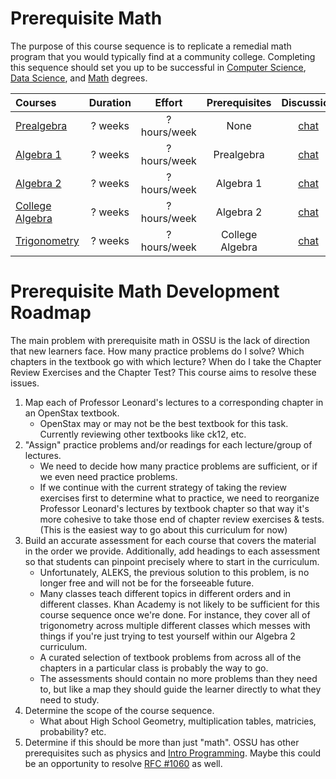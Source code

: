# Prerequisite Math
The purpose of this course sequence is to replicate a remedial math program that you would typically find at a community college. Completing this sequence should set you up to be successful in [Computer Science](https://cs.ossu.dev/), [Data Science](https://ds.ossu.dev/), and [Math](https://math.ossu.dev/) degrees.  

Courses | Duration | Effort | Prerequisites | Discussion
:-- | :--: | :--: | :--: | :--:
[Prealgebra](coursepages/prealgebra/README.md) | ? weeks | ? hours/week | None | [chat](https://discord.com/channels/744385009028431943/744971809056751687)
[Algebra 1](coursepages/algebra-1/README.md) | ? weeks | ? hours/week | Prealgebra | [chat](https://discord.com/channels/744385009028431943/744971809056751687)
[Algebra 2](coursepages/algebra-2/README.md) | ? weeks | ? hours/week | Algebra 1 | [chat](https://discord.com/channels/744385009028431943/744971809056751687)
[College Algebra](coursepages/college-algebra/README.md) | ? weeks | ? hours/week | Algebra 2 | [chat](https://discord.com/channels/744385009028431943/744971809056751687)
[Trigonometry](coursepages/trigonometry/README.md) | ? weeks | ? hours/week | College Algebra | [chat](https://discord.com/channels/744385009028431943/744971809056751687)

# Prerequisite Math Development Roadmap
The main problem with prerequisite math in OSSU is the lack of direction that new learners face. How many practice problems do I solve? Which chapters in the textbook go with which lecture? When do I take the Chapter Review Exercises and the Chapter Test? This course aims to resolve these issues.
1. Map each of Professor Leonard's lectures to a corresponding chapter in an OpenStax textbook.
    - OpenStax may or may not be the best textbook for this task. Currently reviewing other textbooks like ck12, etc.
2. "Assign" practice problems and/or readings for each lecture/group of lectures.
    - We need to decide how many practice problems are sufficient, or if we even need practice problems.
    - If we continue with the current strategy of taking the review exercises first to determine what to practice, we need to reorganize Professor Leonard's lectures by textbook chapter so that way it's more cohesive to take those end of chapter review exercises & tests. (This is the easiest way to go about this curriculum for now)
3. Build an accurate assessment for each course that covers the material in the order we provide. Additionally, add headings to each assessment so that students can pinpoint precisely where to start in the curriculum.
    - Unfortunately, ALEKS, the previous solution to this problem, is no longer free and will not be for the forseeable future. 
    - Many classes teach different topics in different orders and in different classes. Khan Academy is not likely to be sufficient for this course sequence once we're done. For instance, they cover all of trigonometry across multiple different classes which messes with things if you're just trying to test yourself within our Algebra 2 curriculum.
    - A curated selection of textbook problems from across all of the chapters in a particular class is probably the way to go.
    - The assessments should contain no more problems than they need to, but like a map they should guide the learner directly to what they need to study.
4. Determine the scope of the course sequence.
    - What about High School Geometry, multiplication tables, matricies, probability? etc.
5. Determine if this should be more than just "math". OSSU has other prerequisites such as physics and [Intro Programming](https://github.com/ossu/computer-science/blob/master/coursepages/intro-programming/README.md). Maybe this could be an opportunity to resolve [RFC #1060](https://github.com/ossu/computer-science/issues/1060) as well.